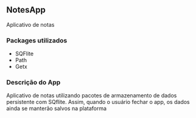 <h2> NotesApp </h2>

<p> Aplicativo de notas </p>

<h3> Packages utilizados </h3>
<ul>
  <li> SQFlite </li>
  <li> Path </li>
  <li> Getx </li>
</ul>

<h3> Descrição do App </h3>

<p> Aplicativo de notas utilizando pacotes de armazenamento de dados persistente com SQflite. Assim, quando o usuário fechar o app, os dados ainda se manterão salvos na plataforma </p>

